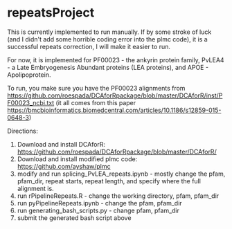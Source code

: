 # repeatsProject
This is currently implemented to run manually. If by some stroke of luck (and I didn't add some horrible coding error into the plmc code), it is a successful repeats correction, I will make it easier to run.

For now, it is implemented for PF00023 - the ankyrin protein family, PvLEA4 - a Late Embryogenesis Abundant proteins (LEA proteins), and APOE - Apolipoprotein. 

To run, you make sure you have the PF00023 alignments from https://github.com/roespada/DCAforRpackage/blob/master/DCAforR/inst/PF00023_ncbi.txt (it all comes from this paper https://bmcbioinformatics.biomedcentral.com/articles/10.1186/s12859-015-0648-3)

Directions:
1) Download and install DCAforR:
https://github.com/roespada/DCAforRpackage/blob/master/DCAforR/
2) Download and install modified plmc code: https://github.com/ayshaw/plmc
3) modify and run splicing_PvLEA_repeats.ipynb - mostly change the pfam, pfam_dir, repeat starts, repeat length, and specify where the full alignment is.
4) run rPipelineRepeats.R - change the working directory, pfam, pfam_dir
5) run pyPipelineRepeats.ipynb - change the pfam, pfam_dir
6) run generating_bash_scripts.py - change pfam, pfam_dir
7) submit the generated bash script above


